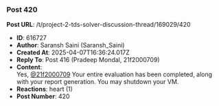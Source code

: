### Post 420
**Post URL**: /t/project-2-tds-solver-discussion-thread/169029/420
- **ID**: 616727
- **Author**: Saransh Saini (Saransh_Saini)
- **Created At**: 2025-04-07T16:36:24.017Z
- **Reply To**: Post 416 (Pradeep Mondal, 21f2000709)
- **Content**:  
  Yes, <a class="mention" href="/u/21f2000709">@21f2000709</a> Your entire evaluation has been completed, along with your report generation. You may shutdown your VM.
- **Reactions**: heart (1)
- **Post Number**: 420

